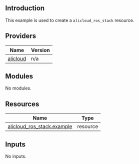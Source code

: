 <!-- BEGIN_TF_DOCS -->
## Introduction

This example is used to create a `alicloud_ros_stack` resource.

## Providers

| Name | Version |
|------|---------|
| <a name="provider_alicloud"></a> [alicloud](#provider\_alicloud) | n/a |

## Modules

No modules.

## Resources

| Name | Type |
|------|------|
| [alicloud_ros_stack.example](https://registry.terraform.io/providers/aliyun/alicloud/latest/docs/resources/ros_stack) | resource |

## Inputs

No inputs.
<!-- END_TF_DOCS -->    